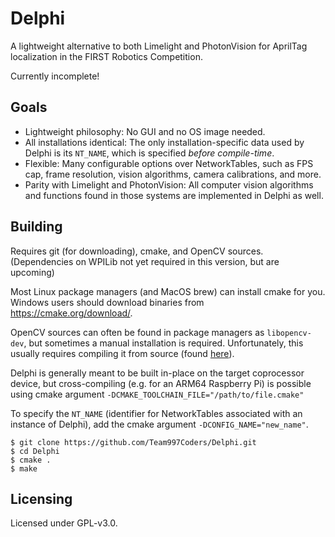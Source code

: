 # Delphi
A lightweight alternative to both Limelight and PhotonVision for AprilTag localization in the FIRST Robotics Competition.

Currently incomplete!

## Goals

* Lightweight philosophy: No GUI and no OS image needed.
* All installations identical: The only installation-specific data used by Delphi is its `NT_NAME`, which is specified *before compile-time*.
* Flexible: Many configurable options over NetworkTables, such as FPS cap, frame resolution, vision algorithms, camera calibrations, and more.
* Parity with Limelight and PhotonVision: All computer vision algorithms and functions found in those systems are implemented in Delphi as well.

## Building
Requires git (for downloading), cmake, and OpenCV sources. (Dependencies on WPILib not yet required in this version, but are upcoming)

Most Linux package managers (and MacOS brew) can install cmake for you. Windows users should download binaries from https://cmake.org/download/.

OpenCV sources can often be found in package managers as `libopencv-dev`, but sometimes a manual installation is required. Unfortunately, this usually requires compiling it from source (found [here](https://github.com/opencv/opencv/releases)).

Delphi is generally meant to be built in-place on the target coprocessor device, but cross-compiling (e.g. for an ARM64 Raspberry Pi) is possible using cmake argument `-DCMAKE_TOOLCHAIN_FILE="/path/to/file.cmake"`

To specify the `NT_NAME` (identifier for NetworkTables associated with an instance of Delphi), add the cmake argument `-DCONFIG_NAME="new_name"`.

```
$ git clone https://github.com/Team997Coders/Delphi.git
$ cd Delphi
$ cmake .
$ make
```

## Licensing
Licensed under GPL-v3.0.